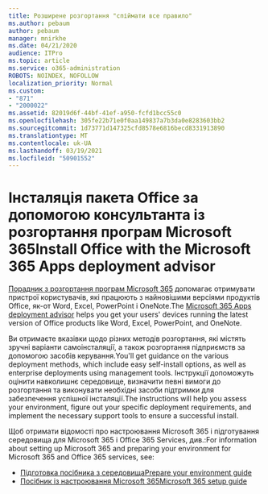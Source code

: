 ```yaml
---
title: Розширене розгортання "спіймати все правило"
ms.author: pebaum
author: pebaum
manager: mnirkhe
ms.date: 04/21/2020
audience: ITPro
ms.topic: article
ms.service: o365-administration
ROBOTS: NOINDEX, NOFOLLOW
localization_priority: Normal
ms.custom:
- "871"
- "2000022"
ms.assetid: 82019d6f-44bf-41ef-a950-fcfd1bcc55c0
ms.openlocfilehash: 305fe22b71e0f0aa149837a7b3da0e8283603bb2
ms.sourcegitcommit: 1d73771d147325cfd8578e6816becd8331913890
ms.translationtype: MT
ms.contentlocale: uk-UA
ms.lasthandoff: 03/19/2021
ms.locfileid: "50901552"
---
```

# <a name="install-office-with-the-microsoft-365-apps-deployment-advisor"></a><span data-ttu-id="5805c-102">Інсталяція пакета Office за допомогою консультанта із розгортання програм Microsoft 365</span><span class="sxs-lookup"><span data-stu-id="5805c-102">Install Office with the Microsoft 365 Apps deployment advisor</span></span>

<span data-ttu-id="5805c-103">[Порадник з розгортання програм Microsoft 365](https://admin.microsoft.com/adminportal/home) допомагає отримувати пристрої користувачів, які працюють з найновішими версіями продуктів Office, як-от Word, Excel, PowerPoint і OneNote.</span><span class="sxs-lookup"><span data-stu-id="5805c-103">The [Microsoft 365 Apps deployment advisor](https://admin.microsoft.com/adminportal/home) helps you get your users' devices running the latest version of Office products like Word, Excel, PowerPoint, and OneNote.</span></span>

<span data-ttu-id="5805c-104">Ви отримаєте вказівки щодо різних методів розгортання, які містять зручні варіанти самоінсталяції, а також розгортання підприємств за допомогою засобів керування.</span><span class="sxs-lookup"><span data-stu-id="5805c-104">You'll get guidance on the various deployment methods, which include easy self-install options, as well as enterprise deployments using management tools.</span></span> <span data-ttu-id="5805c-105">Інструкції допоможуть оцінити навколишнє середовище, визначити певні вимоги до розгортання та виконувати необхідні засоби підтримки для забезпечення успішної інсталяції.</span><span class="sxs-lookup"><span data-stu-id="5805c-105">The instructions will help you assess your environment, figure out your specific deployment requirements, and implement the necessary support tools to ensure a successful install.</span></span>

<span data-ttu-id="5805c-106">Щоб отримати відомості про настроювання Microsoft 365 і підготування середовища для Microsoft 365 і Office 365 Services, див.:</span><span class="sxs-lookup"><span data-stu-id="5805c-106">For information about setting up Microsoft 365 and preparing your environment for Microsoft 365 and Office 365 services, see:</span></span>

- [<span data-ttu-id="5805c-107">Підготовка посібника з середовища</span><span class="sxs-lookup"><span data-stu-id="5805c-107">Prepare your environment guide</span></span>](https://go.microsoft.com/fwlink/?linkid=2005213)
- [<span data-ttu-id="5805c-108">Посібник із настроювання Microsoft 365</span><span class="sxs-lookup"><span data-stu-id="5805c-108">Microsoft 365 setup guide</span></span>](https://go.microsoft.com/fwlink/?linkid=2072646)
